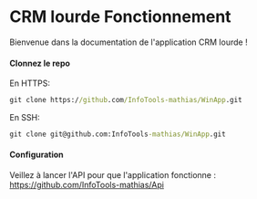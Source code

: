 # CRM lourde Fonctionnement
Bienvenue dans la documentation de l'application CRM lourde !

#### Clonnez le repo

En HTTPS:
```cmd
git clone https://github.com/InfoTools-mathias/WinApp.git
```

En SSH:
```cmd
git clone git@github.com:InfoTools-mathias/WinApp.git
```

#### Configuration
Veillez à lancer l'API pour que l'application fonctionne : https://github.com/InfoTools-mathias/Api
